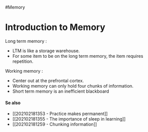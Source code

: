 #Memory

# Introduction to Memory

Long term memory :

- LTM is like a storage warehouse.
- For some item to be on the long term memory, the item requires repetition.

Working memory :

- Center out at the prefrontal cortex.
- Working memory can only hold four chunks of information.
- Short term memory is an inefficient blackboard



#### Se also

- [[202102181353 - Practice makes permanent]]
- [[202102181355 - The importance of sleep in learning]]
- [[202102181259 - Chunking information]]